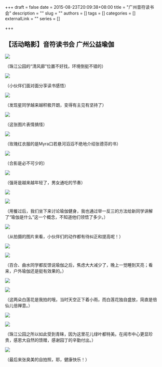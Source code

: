 +++
draft = false
date = 2015-08-23T20:09:38+08:00
title = "广州音符读书会"
description = ""
slug = ""
authors = []
tags = []
categories = []
externalLink = ""
series = []

+++

## **【活动略影】音符读书会 广州公益瑜伽**



![](https://raw.githubusercontent.com/lshcool/pic/master/202112251404061.jpg)
    
（珠江公园的“清风廊”位置不好找，环境倒挺不错的）

![](https://raw.githubusercontent.com/lshcool/pic/master/202112251404063.jpg)


（小伙伴们面对面分享读书感悟）

![](https://raw.githubusercontent.com/lshcool/pic/master/202112251404064.jpg)
      

（发现星同学越来越积极开朗，变得有主见有坚持了）

![](https://raw.githubusercontent.com/lshcool/pic/master/202112251404065.jpg)
    

（这张图片表情搞怪）

![](https://raw.githubusercontent.com/lshcool/pic/master/202112251404066.jpg)
      

（玫瑰红衣服的是Myra口若悬河滔滔不绝地介绍张德芬的书）

![](https://raw.githubusercontent.com/lshcool/pic/master/202112251404067.jpg)
    

（合影是必不可少的）

![](https://raw.githubusercontent.com/lshcool/pic/master/202112251404068.jpg)


（强哥是越来越年轻了，男女通吃的节奏）

![](https://raw.githubusercontent.com/lshcool/pic/master/202112251404069.jpg)   

![](https://raw.githubusercontent.com/lshcool/pic/master/202112251404070.jpg)
     

（用餐过后，我们坐下来讨论瑜伽健身，我也通过举一反三的方法给新同学讲解了“瑜伽是什么”这一个概念，不知道他们领悟了多少。）

![](https://raw.githubusercontent.com/lshcool/pic/master/202112251404071.jpg)
      

（从拍摄的图片来看，小伙伴们的动作都有待纠正和提高呢！）

![](https://raw.githubusercontent.com/lshcool/pic/master/202112251404072.jpg)

![](https://raw.githubusercontent.com/lshcool/pic/master/202112251404073.jpg)
      

（百合、曲水同学都反馈说瑜伽之后，焦虑大大减少了，晚上一觉睡到天亮；看来，户外瑜伽还是挺有效果的。）

![](https://raw.githubusercontent.com/lshcool/pic/master/202112251404074.jpg)

![](https://raw.githubusercontent.com/lshcool/pic/master/202112251404075.jpg)
     

（这两朵白莲花是我拍的哦，当时天空正下着小雨，而白莲花独自盛放，简直是倍仙儿倍禅意。）



![](https://raw.githubusercontent.com/lshcool/pic/master/202112251404076.jpg)

![](https://raw.githubusercontent.com/lshcool/pic/master/202112251404077.jpg)

（珠江公园之所以如此受到青睐，因为这里花儿绿叶都特美。在闹市中心更显珍贵，感恩大自然的馈赠，感谢园丁的辛勤付出。）

![](https://raw.githubusercontent.com/lshcool/pic/master/202112251404078.jpg)

（最后来张臭美的自拍照，耶，健康快乐！）